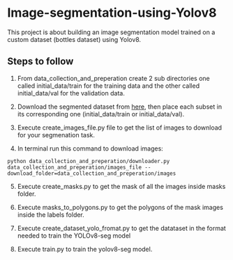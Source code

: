# Image-segmentation-using-Yolov8
This project is about building an image segmentation model trained on a custom dataset (bottles dataset) using Yolov8.
## Steps to follow

1. From data_collection_and_preperation create 2 sub directories one called initial_data/train for the training data and the other called initial_data/val for the validation data.

2. Download the segmented dataset from [here](https://storage.googleapis.com/openimages/web/download_v7.html#download-manually), then place each subset in its corresponding one (initial_data/train or initial_data/val).

3. Execute create_images_file.py file to get the list of images to download for your segmenation task.

4. In terminal run this command to download images: 

```python data_collection_and_preperation/downloader.py data_collection_and_preperation/images_file --download_folder=data_collection_and_preperation/images```

5. Execute create_masks.py to get the mask of all the images inside masks folder.

6. Execute masks_to_polygons.py to get the polygons of the mask images inside the labels folder.

7. Execute create_dataset_yolo_fromat.py to get the datataset in the format needed to train the YOLOv8-seg model

8. Execute train.py to train the yolov8-seg model.
